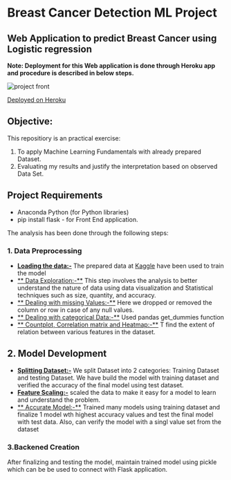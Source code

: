 # Breast Cancer Detection ML Project
## Web Application to predict Breast Cancer using Logistic regression
**Note: Deployment for this Web application is done through Heroku app and procedure is described in below steps.**

![project front](https://user-images.githubusercontent.com/28431152/196962909-90bac9b4-bec9-4e69-a754-335868fefd2b.JPG)

[Deployed on Heroku](https://breast-cancer-detection-webapp.herokuapp.com/)
 
## Objective:
This repositiory is an practical exercise:

1. To apply Machine Learning Fundamentals with already prepared Dataset.
2. Evaluating my results and justify the interpretation based on observed Data Set.

## Project Requirements
* Anaconda Python (for Python libraries)
* pip install flask - for Front End application.

The analysis has been done through the following steps:

### 1. Data Preprocessing

* <ins>**Loading the data:-**</ins> The prepared data at [Kaggle](https://www.kaggle.com/datasets/uciml/breast-cancer-wisconsin-data?select=data.csv) have been used to                                       train the model
* <ins>** Data Exploration:-**</ins> This step involves the analysis to better understand the nature of data using data visualization and Statistical techniques such as                                      size, quantity, and accuracy.
* <ins>** Dealing with missing Values:-**</ins> Here we dropped or removed the column or row in case of any null values.
* <ins>** Dealing with categorical Data:-**</ins> Used pandas get_dummies function 
* <ins>** Countplot, Correlation matrix and Heatmap:-**</ins> T find the extent of relation between various features in the dataset.

## 2. Model Development

* <ins>**Splitting Dataset:-**</ins> We split Dataset into 2 categories: Training Dataset and testing Dataset. We have build the model with training dataset and                                            verified the accuracy of the final model using test dataset.
* <ins>**Feature Scaling:-**</ins>  scaled the data to make it easy for a model to learn and understand the problem.
* <ins>** Accurate Model:-**</ins> Trained many models using training dataset and finalize 1 model wth highest accuracy values and test the final model with test data.                                    Also, can verify the model with a singl value set from the dataset

### 3.Backened Creation

After finalizing and testing the model, maintain trained model using pickle which can be be used to connect with Flask application.





